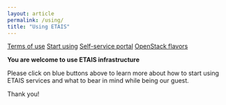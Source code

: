 ```yaml
---
layout: article
permalink: /using/
title: "Using ETAIS"
---
```


<a href="../terms_of_use/" class="btn-info"> Terms of use</a>
<a href="../start_using/" class="btn-info"> Start using</a>
<a href="../self_service/" class="btn-info"> Self-service portal</a>
<a href="../openstack_flavors/" class="btn-info"> OpenStack flavors</a>


**You are welcome to use ETAIS infrastructure**  

Please click on blue buttons above to learn more about how to start using ETAIS services and what to bear in mind
while being our guest.  

Thank you!
